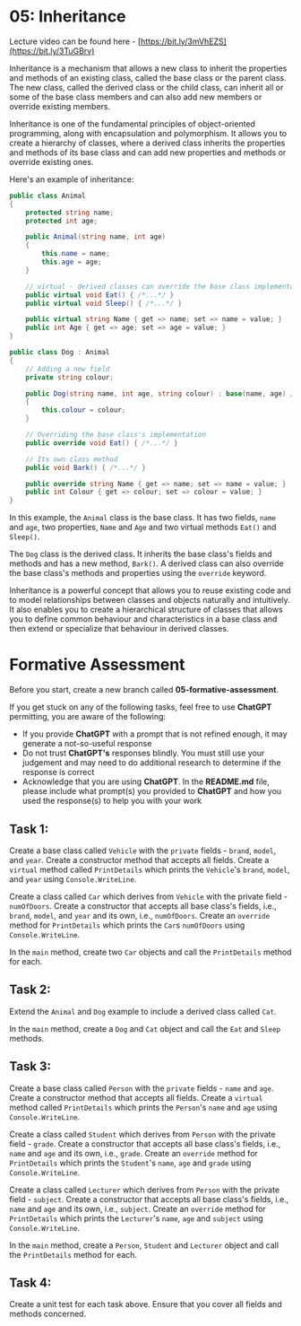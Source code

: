 # 05: Inheritance

Lecture video can be found here - [https://bit.ly/3mVhEZS](https://bit.ly/3TuGBrv)

Inheritance is a mechanism that allows a new class to inherit the properties and methods of an existing class, called the base class or the parent class. The new class, called the derived class or the child class, can inherit all or some of the base class members and can also add new members or override existing members.

Inheritance is one of the fundamental principles of object-oriented programming, along with encapsulation and polymorphism. It allows you to create a hierarchy of classes, where a derived class inherits the properties and methods of its base class and can add new properties and methods or override existing ones.

Here's an example of inheritance:

```cs
public class Animal
{
    protected string name;
    protected int age;

    public Animal(string name, int age)
    {
        this.name = name;
        this.age = age;
    }

    // virtual - derived classes can override the base class implementation
    public virtual void Eat() { /*...*/ }
    public virtual void Sleep() { /*...*/ }

    public virtual string Name { get => name; set => name = value; }
    public int Age { get => age; set => age = value; }
}

public class Dog : Animal
{
    // Adding a new field
    private string colour;

    public Dog(string name, int age, string colour) : base(name, age) // The base class's constructor
    {
        this.colour = colour;
    }

    // Overriding the base class's implementation
    public override void Eat() { /*...*/ }

    // Its own class method
    public void Bark() { /*...*/ }

    public override string Name { get => name; set => name = value; }
    public int Colour { get => colour; set => colour = value; }
}
```

In this example, the `Animal` class is the base class. It has two fields, `name` and `age`, two properties, `Name` and `Age` and two virtual methods `Eat()` and `Sleep()`. 

The `Dog` class is the derived class. It inherits the base class's fields and methods and has a new method, `Bark()`. A derived class can also override the base class's methods and properties
 using the `override` keyword.

Inheritance is a powerful concept that allows you to reuse existing code and to model relationships between classes and objects naturally and intuitively. It also enables you to create a hierarchical structure of classes that allows you to define common behaviour and characteristics in a base class and then extend or specialize that behaviour in derived classes.

# Formative Assessment

Before you start, create a new branch called **05-formative-assessment**.

If you get stuck on any of the following tasks, feel free to use **ChatGPT** permitting, you are aware of the following:

- If you provide **ChatGPT** with a prompt that is not refined enough, it may generate a not-so-useful response
- Do not trust **ChatGPT's** responses blindly. You must still use your judgement and may need to do additional research to determine if the response is correct
- Acknowledge that you are using **ChatGPT**. In the **README.md** file, please include what prompt(s) you provided to **ChatGPT** and how you used the response(s) to help you with your work

## Task 1:

Create a base class called `Vehicle` with the `private` fields - `brand`, `model`, and `year`. Create a constructor method that accepts all fields. Create a `virtual` method called `PrintDetails` which prints the `Vehicle`'s `brand`, `model`, and `year` using `Console.WriteLine`. 

Create a class called `Car` which derives from `Vehicle` with the private field - `numOfDoors`. Create a constructor that accepts all base class's fields, i.e., `brand`, `model`, and `year` and its own, i.e., `numOfDoors`. Create an `override` method for `PrintDetails` which prints the `Car`s `numOfDoors` using `Console.WriteLine`. 

In the `main` method, create two `Car` objects and call the `PrintDetails` method for each.

## Task 2:

Extend the `Animal` and `Dog` example to include a derived class called `Cat`. 

In the `main` method, create a `Dog` and `Cat` object and call the `Eat` and `Sleep` methods.

## Task 3:

Create a base class called `Person` with the `private` fields - `name` and `age`. Create a constructor method that accepts all fields. Create a `virtual` method called `PrintDetails` which prints the `Person`'s `name` and `age` using `Console.WriteLine`. 

Create a class called `Student` which derives from `Person` with the private field - `grade`. Create a constructor that accepts all base class's fields, i.e., `name` and `age` and its own, i.e., `grade`. Create an `override` method for `PrintDetails` which prints the `Student`'s `name`, `age` and `grade` using `Console.WriteLine`. 

Create a class called `Lecturer` which derives from `Person` with the private field - `subject`. Create a constructor that accepts all base class's fields, i.e., `name` and `age` and its own, i.e., `subject`. Create an `override` method for `PrintDetails` which prints the `Lecturer`'s `name`, `age` and `subject` using `Console.WriteLine`. 

In the `main` method, create a `Person`, `Student` and `Lecturer` object and call the `PrintDetails` method for each.

## Task 4:

Create a unit test for each task above. Ensure that you cover all fields and methods concerned.
